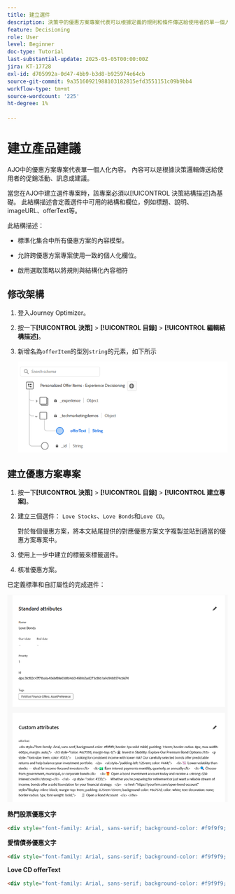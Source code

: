 ```yaml
---
title: 建立選件
description: 決策中的優惠方案專案代表可以根據定義的規則和條件傳送給使用者的單一個人化內容，例如訊息、影像、促銷活動或推薦。
feature: Decisioning
role: User
level: Beginner
doc-type: Tutorial
last-substantial-update: 2025-05-05T00:00:00Z
jira: KT-17728
exl-id: d705992a-0d47-4bb9-b3d8-b925974e64cb
source-git-commit: 9a35160921988103182815efd3551151c09b9bb4
workflow-type: tm+mt
source-wordcount: '225'
ht-degree: 1%

---
```


# 建立產品建議

AJO中的優惠方案專案代表單一個人化內容。 內容可以是根據決策邏輯傳送給使用者的促銷活動、訊息或建議。

當您在AJO中建立選件專案時，該專案必須以[!UICONTROL 決策結構描述]為基礎。 此結構描述會定義選件中可用的結構和欄位，例如標題、說明、imageURL、offerText等。

此結構描述：

* 標準化集合中所有優惠方案的內容模型。

* 允許跨優惠方案專案使用一致的個人化欄位。

* 啟用選取策略以將規則與結構化內容相符

## 修改架構

1. 登入Journey Optimizer。
1. 按一下&#x200B;**[!UICONTROL 決策]** > **[!UICONTROL 目錄]** > **[!UICONTROL 編輯結構描述]**。
1. 新增名為`offerItem`的型別`string`的元素，如下所示

   ![decisioning — 結構描述](assets/offer-schema.png)

## 建立優惠方案專案

1. 按一下&#x200B;**[!UICONTROL 決策]** > **[!UICONTROL 目錄]** > **[!UICONTROL 建立專案]**。

1. 建立三個選件： `Love Stocks`、`Love Bonds`和`Love CD`。

   對於每個優惠方案，將本文結尾提供的對應優惠方案文字複製並貼到適當的優惠方案專案中。

1. 使用上一步中建立的標籤來標籤選件。

1. 核准優惠方案。

已定義標準和自訂屬性的完成選件：

![熱門股票選件](assets/love-bonds.png)

**熱門股票優惠文字**

```html
<div style="font-family: Arial, sans-serif; background-color: #f9f9f9; border: 1px solid #ddd; padding: 1.5rem; border-radius: 8px; max-width: 600px; margin: auto;">   <h3 style="color: #1a73e8; margin-top: 0;">📈 Open a Stock Trading Account & Get $100 in Bonus Stock</h3>   <p style="font-size: 1rem; color: #333;">     Ready to start building your portfolio? Open a new stock trading account with us and receive a      <strong>$100 bonus in stock</strong> — on us.   </p>   <ul style="padding-left: 1.25rem; color: #444;">     <li>🧾 No account minimums — start investing with as little as $1</li>     <li>📉 $0 commissions on online stock trades</li>     <li>📊 Access to powerful trading tools and real-time analytics</li>     <li>🎓 Free educational resources to help you invest confidently</li>   </ul>   <p style="color: #333;">     It's never been easier to start trading. Join thousands of investors who trust us to help them grow their wealth.   </p>   <a href="https://yourbrokerage.com/open-account"      style="display: inline-block; margin-top: 1rem; padding: 0.75rem 1.5rem; background-color: #1a73e8; color: white; text-decoration: none; border-radius: 5px; font-weight: bold;">      🚀 Open Your Account Today   </a> </div>
```

**愛情債券優惠文字**

```html
<div style="font-family: Arial, sans-serif; background-color: #f9f9f9; border: 1px solid #ddd; padding: 1.5rem; border-radius: 8px; max-width: 600px; margin: auto;">   <h3 style="color: #6c757d; margin-top: 0;">🏦 Invest in Stability: Explore Our Premium Bond Options</h3>   <p style="font-size: 1rem; color: #333;">     Looking for consistent income with lower risk? Our carefully selected bonds offer predictable returns and help balance your investment portfolio.   </p>   <ul style="padding-left: 1.25rem; color: #444;">     <li>📉 Lower volatility than stocks — ideal for income-focused investors</li>     <li>💵 Earn interest payments monthly, quarterly, or annually</li>     <li>🔍 Choose from government, municipal, or corporate bonds</li>     <li>🎁 Open a bond investment account today and receive a <strong>$50 interest credit</strong></li>   </ul>   <p style="color: #333;">     Whether you're preparing for retirement or just want a reliable stream of income, bonds offer a solid foundation for your financial strategy.   </p>   <a href="https://yourfirm.com/open-bond-account"      style="display: inline-block; margin-top: 1rem; padding: 0.75rem 1.5rem; background-color: #6c757d; color: white; text-decoration: none; border-radius: 5px; font-weight: bold;">      🧾 Open a Bond Account   </a> </div>
```

**Love CD offerText**

```html
<div style="font-family: Arial, sans-serif; background-color: #f9f9f9; border: 1px solid #ddd; padding: 1.5rem; border-radius: 8px; max-width: 600px; margin: auto;">   <h3 style="color: #28a745; margin-top: 0;">💰 Lock in a 5.25% APY — Open Your CD Account Today</h3>   <p style="font-size: 1rem; color: #333;">     Secure your savings with a high-yield Certificate of Deposit. For a limited time, enjoy a      <strong>guaranteed 5.25% annual percentage yield (APY)</strong> on 12-month CDs.   </p>   <ul style="padding-left: 1.25rem; color: #444;">     <li>🔒 Guaranteed returns with FDIC insurance</li>     <li>📈 Lock in today's high rates before they change</li>     <li>💼 Flexible terms from 6 to 24 months</li>     <li>🎁 Open with just $500 and get a $50 bonus</li>   </ul>   <p style="color: #333;">     Whether you're saving for a short-term goal or building a conservative income strategy, our CDs offer peace of mind and predictable growth.   </p>   <a href="https://yourbank.com/open-cd"      style="display: inline-block; margin-top: 1rem; padding: 0.75rem 1.5rem; background-color: #28a745; color: white; text-decoration: none; border-radius: 5px; font-weight: bold;">      💼 Open a CD Account   </a> </div>
```
